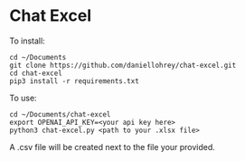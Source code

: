 # Chat Excel

To install:

```
cd ~/Documents
git clone https://github.com/daniellohrey/chat-excel.git
cd chat-excel
pip3 install -r requirements.txt
```

To use:

```
cd ~/Documents/chat-excel
export OPENAI_API_KEY=<your api key here>
python3 chat-excel.py <path to your .xlsx file>
```

A .csv file will be created next to the file your provided.
